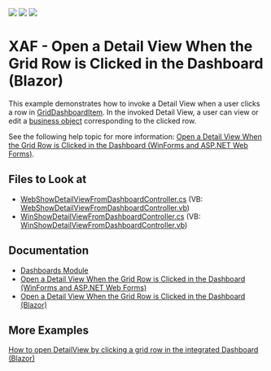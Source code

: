 <!-- default badges list -->
![](https://img.shields.io/endpoint?url=https://codecentral.devexpress.com/api/v1/VersionRange/128592134/16.2.6%2B)
[![](https://img.shields.io/badge/Open_in_DevExpress_Support_Center-FF7200?style=flat-square&logo=DevExpress&logoColor=white)](https://supportcenter.devexpress.com/ticket/details/T488012)
[![](https://img.shields.io/badge/📖_How_to_use_DevExpress_Examples-e9f6fc?style=flat-square)](https://docs.devexpress.com/GeneralInformation/403183)
<!-- default badges end -->

# XAF - Open a Detail View When the Grid Row is Clicked in the Dashboard (Blazor)

This example demonstrates how to invoke a Detail View when a user clicks a row in [GridDashboardItem](https://docs.devexpress.com/Dashboard/DevExpress.DashboardCommon.GridDashboardItem). In the invoked Detail View, a user can view or edit a [business object](https://docs.devexpress.com/eXpressAppFramework/113664/business-model-design-orm) corresponding to the clicked row.

See the following help topic for more information: [Open a Detail View When the Grid Row is Clicked in the Dashboard (WinForms and ASP.NET Web Forms)](https://docs.devexpress.com/eXpressAppFramework/118348/analytics/dashboards/open-a-detail-view-when-the-grid-row-is-clicked-in-the-dashboard-winforms-web-forms).

<!-- default file list -->
## Files to Look at

* [WebShowDetailViewFromDashboardController.cs](./CS/ShowDetailViewFromDashboard.Module.Web/Controllers/WebShowDetailViewFromDashboardController.cs) (VB: [WebShowDetailViewFromDashboardController.vb](./VB/ShowDetailViewFromDashboard.Module.Web/Controllers/WebShowDetailViewFromDashboardController.vb))
* [WinShowDetailViewFromDashboardController.cs](./CS/ShowDetailViewFromDashboard.Module.Win/Controllers/WinShowDetailViewFromDashboardController.cs) (VB: [WinShowDetailViewFromDashboardController.vb](./VB/ShowDetailViewFromDashboard.Module.Win/Controllers/WinShowDetailViewFromDashboardController.vb))
<!-- default file list end -->

## Documentation

* [Dashboards Module](https://docs.devexpress.com/eXpressAppFramework/117449/analytics/dashboards-module)
* [Open a Detail View When the Grid Row is Clicked in the Dashboard (WinForms and ASP.NET Web Forms)](https://docs.devexpress.com/eXpressAppFramework/118348/analytics/dashboards/open-a-detail-view-when-the-grid-row-is-clicked-in-the-dashboard-winforms-web-forms)
* [Open a Detail View When the Grid Row is Clicked in the Dashboard (Blazor)](https://docs.devexpress.com/eXpressAppFramework/403531/analytics/dashboards/open-a-detail-view-when-the-grid-row-is-clicked-in-the-dashboard-blazor)

## More Examples

[How to open DetailView by clicking a grid row in the integrated Dashboard (Blazor)](https://github.com/DevExpress-Examples/xaf-blazor-open-detail-view-when-grid-row-is-clicked-in-the-dashboard) 


